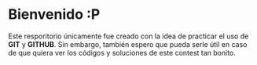 # Bienvenido :P

Este resporitorio únicamente fue creado con la idea de practicar el uso de **GIT** y **GITHUB**. Sin embargo, también espero que pueda serle útil en caso de que quiera ver los códigos y soluciones de este contest tan bonito.